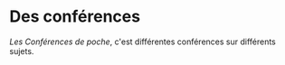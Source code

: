# Des conférences

*Les Conférences de poche*, c'est différentes conférences sur différents sujets.
